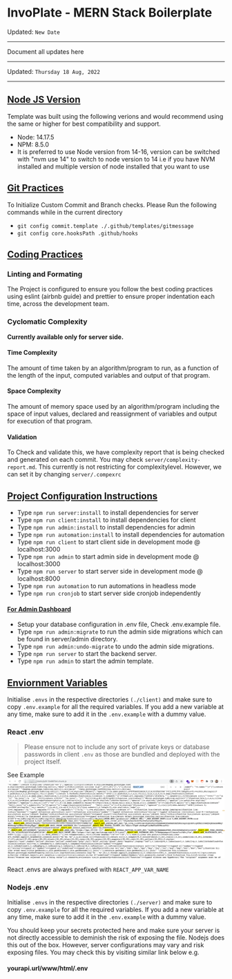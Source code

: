 # InvoPlate - MERN Stack Boilerplate <br/>
Updated: `New Date`
<hr />

Document all updates here
<hr />

Updated: `Thursday 18 Aug, 2022`
<hr />

## <u>Node JS Version</u>
Template was built using the following verions and would recommend using the same or higher for best compatibility and support. 
- Node: 14.17.5
- NPM: 8.5.0
- It is preferred to use Node version from 14-16, version can be switched with "nvm use 14" to switch to node version to 14 i.e if you have NVM installed and multiple version of node installed that you want to use
## <u>Git Practices</u>
To Initialize Custom Commit and Branch checks. Please Run the following commands while in the current directory

- `git config commit.template ./.github/templates/gitmessage`
- `git config core.hooksPath .github/hooks`

## <u>Coding Practices</u>
### Linting and Formating
The Project is configured to ensure you follow the best coding practices using eslint (airbnb guide) and prettier to ensure proper indentation each time, across the development team. 

### Cyclomatic Complexity
<b>Currently available only for server side. </b>
#### <b>Time Complexity</b>
The amount of time taken by an algorithm/program to run, as a function of the length of the input, computed variables and output of that program.

####  <b>Space Complexity</b>
The amount of memory space used by an algorithm/program including the space of input values, declared and reassignment of variables and output for execution of that program. 
#### <b>Validation</b>
To Check and validate this, we have complexity report that is being checked and generated on each commit. You may check `server/complexity-report.md`. This currently is not restricting for complexitylevel. However, we can set it by changing `server/.compexrc` 

## <u>Project Configuration Instructions</u>
- Type `npm run server:install` to install dependencies for server
- Type `npm run client:install` to install dependencies for client
- Type `npm run admin:install` to install dependencies for admin
- Type `npm run automation:install` to install dependencies for automation
- Type `npm run client` to start client side in development mode @ localhost:3000
- Type `npm run admin` to start admin side in development mode @ localhost:3000
- Type `npm run server` to start server side in development mode @ localhost:8000
- Type `npm run automation` to run automations in headless mode
- Type `npm run cronjob` to start server side cronjob independently

#### <u>For Admin Dashboard</u>
- Setup your database configuration in .env file, Check .env.example file.
- Type `npm run admin:migrate` to run the admin side migrations which can be found in server/admin directory.
- Type `npm run admin:undo-migrate` to undo the admin side migrations.
- Type `npm run server` to start the backend server.
- Type `npm run admin` to start the admin template.

## <u>Enviornment Variables</u>
Initialise `.envs` in the respective directories `(./client)` and make sure to copy `.env.example` for all the required variables. If you add a new variable at any time, make sure to add it in the `.env.example` with a dummy value.

### React .env
> Please ensure not to include any sort of private keys or database passwords in client `.env` as those are bundled and deployed with the project itself. 

See Example 
![React_APP_EXPOSED](<./images/react-app.env.png>) 


React .envs are always prefixed with `REACT_APP_VAR_NAME`

### Nodejs .env
Initialise `.envs` in the respective directories `(./server)` and make sure to copy `.env.example` for all the required variables. If you add a new variable at any time, make sure to add it in the `.env.example` with a dummy value.

You should keep your secrets protected here and make sure your server is not directly accessible to deminish the risk of exposing the file. Nodejs does this out of the box. However, server configurations may vary and risk exposing files. You may check this by visiting similar link below
e.g. 
#### yourapi.url/www/html/.env 

</hr>